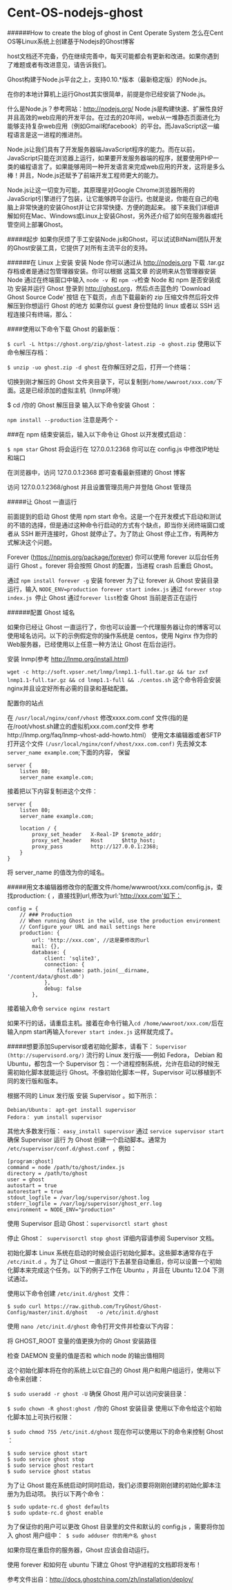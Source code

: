 Cent-OS-nodejs-ghost
====================

######How to create the blog of ghost in Cent Operate System
怎么在Cent OS等Linux系统上创建基于Nodejs的Ghost博客

host文档还不完备，仍在继续完善中，每天可能都会有更新和改进。如果你遇到了难题或者有改进意见，请告诉我们。

Ghost构建于Node.js平台之上，支持0.10.*版本（最新稳定版）的Node.js。

在你的本地计算机上运行Ghost其实很简单，前提是你已经安装了Node.js。

什么是Node.js？参考网站：http://nodejs.org/
Node.js是构建快速、扩展性良好并且高效的web应用的开发平台。在过去的20年间，web从一堆静态页面进化为能够支持复杂web应用（例如Gmail和facebook）的平台。而JavaScript这一编程语言是这一进程的推进剂。

Node.js让我们具有了开发服务器端JavaScript程序的能力。而在以前，JavaScript只能在浏览器上运行，如果要开发服务器端的程序，就要使用PHP一类的编程语言了。如果能够用同一种开发语言来完成web应用的开发，这将是多么棒！并且，Node.js还赋予了前端开发工程师更大的能力。

Node.js让这一切变为可能，其原理是对Google Chrome浏览器所用的JavaScript引擎进行了包装，让它能够跨平台运行。也就是说，你能在自己的电脑上非常快速的安装Ghost并让它非常快捷、方便的跑起来。 接下来我们详细讲解如何在Mac、Windows或Linux上安装Ghost，另外还介绍了如何在服务器或托管空间上部署Ghost。

#####起步
如果你厌烦了手工安装Node.js和Ghost，可以试试BitNami团队开发的Ghost安装工具，它提供了对所有主流平台的支持。

######在 Linux 上安装
安装 Node
你可以通过从 http://nodejs.org 下载 .tar.gz 存档或者是通过包管理器安装。你可以根据 这篇文章 的说明来从包管理器安装 Node
通过在终端窗口中输入 `node -v `和 `npm -v`检查 Node 和 npm 是否安装成功
安装并运行 Ghost
登录到 <http://ghost.org>，然后点击蓝色的 'Download Ghost Source Code' 按钮
在下载页，点击下载最新的 zip 压缩文件然后将文件解压到你想运行 Ghost 的地方
如果你以 guest 身份登陆的 linux 或者以 SSH 远程连接只有终端，那么：

####使用以下命令下载 Ghost 的最新版：

`$ curl -L https://ghost.org/zip/ghost-latest.zip -o ghost.zip`
使用以下命令解压存档：

`$ unzip -uo ghost.zip -d ghost`
在你解压好之后，打开一个终端：

切换到刚才解压的 Ghost 文件夹目录下，可以复制到`/home/wwwroot/xxx.com/`下面。这是已经添加的虚拟主机（lnmp环境）

$ cd /你的 Ghost 解压目录
输入以下命令安装 Ghost ：

`npm install --production`
注意是两个 -

###在 npm 结束安装后，输入以下命令让 Ghost 以开发模式启动：

`$ npm star`
Ghost 将会运行在 127.0.0.1:2368
你可以在 config.js 中修改IP地址和端口

在浏览器中，访问 127.0.0.1:2368 即可查看最新搭建的 Ghost 博客

访问 127.0.0.1:2368/ghost 并且设置管理员用户并登陆 Ghost 管理员

#####让 Ghost 一直运行

前面提到的启动 Ghost 使用 npm start 命令。这是一个在开发模式下启动和测试的不错的选择，但是通过这种命令行启动的方式有个缺点，即当你关闭终端窗口或者从 SSH 断开连接时，Ghost 就停止了。为了防止 Ghost 停止工作，有两种方式解决这个问题。

Forever (https://npmjs.org/package/forever)
你可以使用 forever 以后台任务运行 Ghost 。forever 将会按照 Ghost 的配置，当进程 crash 后重启 Ghost。

通过 `npm install forever -g` 安装 forever
为了让 forever 从 Ghost 安装目录运行，输入 `NODE_ENV=production forever start index.js`
通过 `forever stop index.js `停止 Ghost
通过` forever list `检查 Ghost 当前是否正在运行

######配置 Ghost 域名

如果你已经让 Ghost 一直运行了，你也可以设置一个代理服务器让你的博客可以使用域名访问。以下的示例假定你的操作系统是 centos，使用 Nginx 作为你的Web服务器，已经使用以上任意一种方法让 Ghost 在后台运行。

安装 lnmp(参考 http://lnmp.org/install.html)

`wget -c http://soft.vpser.net/lnmp/lnmp1.1-full.tar.gz && tar zxf lnmp1.1-full.tar.gz && cd lnmp1.1-full && ./centos.sh`
这个命令将会安装nginx并且设定好所有必需的目录和基础配置。

配置你的站点

在 `/usr/local/nginx/conf/vhost` 修改xxxx.com.conf 文件(指的是在/root/vhost.sh建立的虚拟机xxx.com.conf文件 参考http://lnmp.org/faq/lnmp-vhost-add-howto.html）
使用文本编辑器或者SFTP打开这个文件 `(/usr/local/nginx/conf/vhost/xxx.com.conf)` 先去掉文本`server_name example.com`;下面的内容，
保留
```
server {
    listen 80;
    server_name example.com;
  ```
接着把以下内容复制进这个文件：
```
server {
    listen 80;
    server_name example.com;

    location / {
        proxy_set_header   X-Real-IP $remote_addr;
        proxy_set_header   Host      $http_host;
        proxy_pass         http://127.0.0.1:2368;
    }
}
```
将 server_name 的值改为你的域名。

#####用文本编辑器修改你的配置文件/home/wwwroot/xxx.com/config.js，查找production: { ，直接找到url,修改为url:'http://xxx.com'如下：
```
config = {
    // ### Production
    // When running Ghost in the wild, use the production environment
    // Configure your URL and mail settings here
    production: {
        url: 'http://xxx.com', //这是要修改的url
        mail: {},
        database: {
            client: 'sqlite3',
            connection: {
                filename: path.join(__dirname, '/content/data/ghost.db')
            },
            debug: false
        },
```
接着输入命令
`service nginx restart`

如果不行的话，请重启主机。接着在命令行输入` cd /home/wwwroot/xxx.com/ `后在输入npm start再输入`forever start index.js`
这样就完成了。


#####想要添加Supervisor或者初始化脚本，请看下：
`Supervisor (http://supervisord.org/)`
流行的 Linux 发行版——例如 Fedora， Debian 和 Ubuntu，都包含一个 Supervisor 包：一个进程控制系统，允许在启动的时候无需初始化脚本就能运行 Ghost。不像初始化脚本一样，Supervisor 可以移植到不同的发行版和版本。

根据不同的 Linux 发行版 安装 Supervisor 。如下所示：
```
Debian/Ubuntu： apt-get install supervisor
Fedora： yum install supervisor
```
其他大多数发行版： `easy_install supervisor`
通过 `service supervisor start` 确保 Supervisor 运行
为 Ghost 创建一个启动脚本。通常为 `/etc/supervisor/conf.d/ghost.conf `，例如：
```
[program:ghost]
command = node /path/to/ghost/index.js
directory = /path/to/ghost
user = ghost
autostart = true
autorestart = true
stdout_logfile = /var/log/supervisor/ghost.log
stderr_logfile = /var/log/supervisor/ghost_err.log
environment = NODE_ENV="production"
```
使用 Supervisor 启动 Ghost：`supervisorctl start ghost`

停止 Ghost：` supervisorctl stop ghost`
详细内容请参阅 Supervisor 文档。

初始化脚本
Linux 系统在启动的时候会运行初始化脚本。这些脚本通常存在于 `/etc/init.d `。为了让 Ghost 一直运行下去甚至自动重启，你可以设置一个初始化脚本来完成这个任务。以下的例子工作在 Ubuntu ，并且在 Ubuntu 12.04 下测试通过。

使用以下命令创建 `/etc/init.d/ghost `文件：
```
$ sudo curl https://raw.github.com/TryGhost/Ghost-Config/master/init.d/ghost   -o /etc/init.d/ghost
  ```
使用 `nano /etc/init.d/ghost` 命令打开文件并检查以下内容：

将 GHOST_ROOT 变量的值更换为你的 Ghost 安装路径

检查 DAEMON 变量的值是否和 which node 的输出值相同

这个初始化脚本将在你的系统上以它自己的 Ghost 用户和用户组运行，使用以下命令来创建：

`$ sudo useradd -r ghost -U`
确保 Ghost 用户可以访问安装目录：

`$ sudo chown -R ghost:ghost /`你的 Ghost 安装目录
使用以下命令给这个初始化脚本加上可执行权限：

`$ sudo chmod 755 /etc/init.d/ghost`
现在你可以使用以下的命令来控制 Ghost ：
```
$ sudo service ghost start
$ sudo service ghost stop
$ sudo service ghost restart
$ sudo service ghost status
```
为了让 Ghost 能在系统启动时同时启动，我们必须要将刚刚创建的初始化脚本注册为为启动项。 执行以下两个命令：
```
$ sudo update-rc.d ghost defaults
$ sudo update-rc.d ghost enable
```
为了保证你的用户可以更改 Ghost 目录里的文件和默认的 config.js ，需要将你加入 ghost 用户组中：` $ sudo adduser 你的用户名 ghost`

如果你现在重启你的服务器，Ghost 应该会自动运行。

使用 forever 和如何在 ubuntu 下建立 Ghost 守护进程的文档即将发布！

参考文件出自：<http://docs.ghostchina.com/zh/installation/deploy/>
